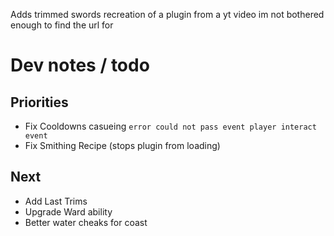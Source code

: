 Adds trimmed swords recreation of a plugin from a yt video im not bothered enough to find the url for


# Dev notes / todo

## Priorities
- Fix Cooldowns casueing
`error could not pass event player interact event`
- Fix Smithing Recipe (stops plugin from loading)

## Next
- Add Last Trims
- Upgrade Ward ability
- Better water cheaks for coast